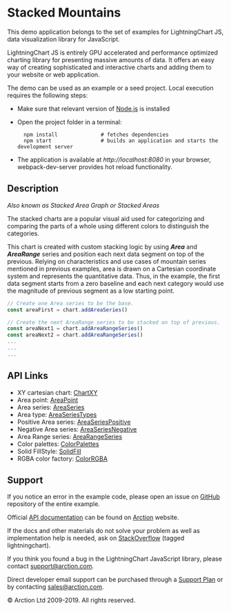 # Stacked Mountains

This demo application belongs to the set of examples for LightningChart JS, data visualization library for JavaScript.

LightningChart JS is entirely GPU accelerated and performance optimized charting library for presenting massive amounts of data. It offers an easy way of creating sophisticated and interactive charts and adding them to your website or web application.

The demo can be used as an example or a seed project. Local execution requires the following steps:

- Make sure that relevant version of [Node.js](https://nodejs.org/en/download/) is installed
- Open the project folder in a terminal:

        npm install              # fetches dependencies
        npm start                # builds an application and starts the development server

- The application is available at *http://localhost:8080* in your browser, webpack-dev-server provides hot reload functionality.


## Description

*Also known as Stacked Area Graph or Stacked Areas*

The stacked charts are a popular visual aid used for categorizing and comparing the parts of a whole using different colors to distinguish the categories.

This chart is created with custom stacking logic by using ***Area*** and ***AreaRange*** series and position each next data segment on top of the previous. Relying on characteristics and use cases of mountain series mentioned in previous examples, area is drawn on a Cartesian coordinate system and represents the quantitative data. Thus, in the example, the first data segment starts from a zero baseline and each next category would use the magnitude of previous segment as a low starting point.

```javascript
// Create one Area series to be the base.
const areaFirst = chart.addAreaSeries()

// Create the next AreaRange series to be stacked on top of previous.
const areaNext1 = chart.addAreaRangeSeries()
const areaNext2 = chart.addAreaRangeSeries()
...
...
...
```


## API Links

* XY cartesian chart: [ChartXY]
* Area point: [AreaPoint]
* Area series: [AreaSeries]
* Area type: [AreaSeriesTypes]
* Positive Area series: [AreaSeriesPositive]
* Negative Area series: [AreaSeriesNegative]
* Area Range series: [AreaRangeSeries]
* Color palettes: [ColorPalettes]
* Solid FillStyle: [SolidFill]
* RGBA color factory: [ColorRGBA]


## Support

If you notice an error in the example code, please open an issue on [GitHub][0] repository of the entire example.

Official [API documentation][1] can be found on [Arction][2] website.

If the docs and other materials do not solve your problem as well as implementation help is needed, ask on [StackOverflow][3] (tagged lightningchart).

If you think you found a bug in the LightningChart JavaScript library, please contact support@arction.com.

Direct developer email support can be purchased through a [Support Plan][4] or by contacting sales@arction.com.

[0]: https://github.com/Arction/
[1]: https://www.arction.com/lightningchart-js-api-documentation/
[2]: https://www.arction.com
[3]: https://stackoverflow.com/questions/tagged/lightningchart
[4]: https://www.arction.com/support-services/

© Arction Ltd 2009-2019. All rights reserved.


[ChartXY]: https://www.arction.com/lightningchart-js-api-documentation/v1.2.0/classes/chartxy.html
[AreaPoint]: https://www.arction.com/lightningchart-js-api-documentation/v1.2.0/interfaces/areapoint.html
[AreaSeries]: https://www.arction.com/lightningchart-js-api-documentation/v1.2.0/classes/chartxy.html#addareaseries
[AreaSeriesTypes]: https://www.arction.com/lightningchart-js-api-documentation/v1.2.0/globals.html#areaseriestypes
[AreaSeriesPositive]: https://www.arction.com/lightningchart-js-api-documentation/v1.2.0/classes/areaseriespositive.html
[AreaSeriesNegative]: https://www.arction.com/lightningchart-js-api-documentation/v1.2.0/classes/areaseriesnegative.html
[AreaRangeSeries]: https://www.arction.com/lightningchart-js-api-documentation/v1.2.0/classes/arearangeseries.html
[ColorPalettes]: https://www.arction.com/lightningchart-js-api-documentation/v1.2.0/globals.html#colorpalettes
[SolidFill]: https://www.arction.com/lightningchart-js-api-documentation/v1.2.0/classes/solidfill.html
[ColorRGBA]: https://www.arction.com/lightningchart-js-api-documentation/v1.2.0/globals.html#colorrgba

